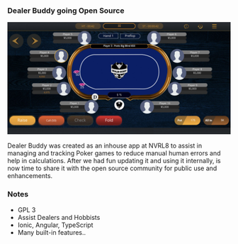 ### Dealer Buddy going Open Source
[![Dealer Buddy](https://raw.githubusercontent.com/roymasad/roymasad/main/DealerBuddy-Preview.jpg "Dealer Buddy")](https://github.com/NVRL8-SAL/DealerBuddy "Dealer Buddy")

Dealer Buddy was created as an inhouse app at NVRL8 to assist in managing and tracking Poker games to reduce manual human errors and help in calculations.
After we had fun updating it and using it internally, is now time to share it with the open source community for public use and enhancements. 

### Notes

- GPL 3 
- Assist Dealers and Hobbists
- Ionic, Angular, TypeScript
- Many built-in features..


<!--
**roymasad/roymasad** is a ✨ _special_ ✨ repository because its `README.md` (this file) appears on your GitHub profile.

Here are some ideas to get you started:

- 🔭 I’m currently working on ...
- 🌱 I’m currently learning ...
- 👯 I’m looking to collaborate on ...
- 🤔 I’m looking for help with ...
- 💬 Ask me about ...
- 📫 How to reach me: ...
- 😄 Pronouns: ...
- ⚡ Fun fact: ...
-->
